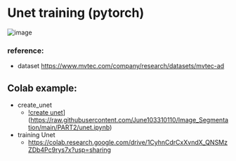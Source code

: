 # Unet training (pytorch)
![image](https://user-images.githubusercontent.com/32012425/156869013-0b7a9373-e5ec-4ba9-8a27-eadb7b23a453.png)

### reference:
- dataset https://www.mvtec.com/company/research/datasets/mvtec-ad



## Colab example:
- create_unet 
  - [!create unet](https://colab.research.google.com/assets/colab-badge.svg)](https://raw.githubusercontent.com/June103310110/Image_Segmentation/main/PART2/unet.ipynb)
- training Unet
  - https://colab.research.google.com/drive/1CyhnCdrCxXvndX_QNSMzZDb4Pc9rys7x?usp=sharing
 
